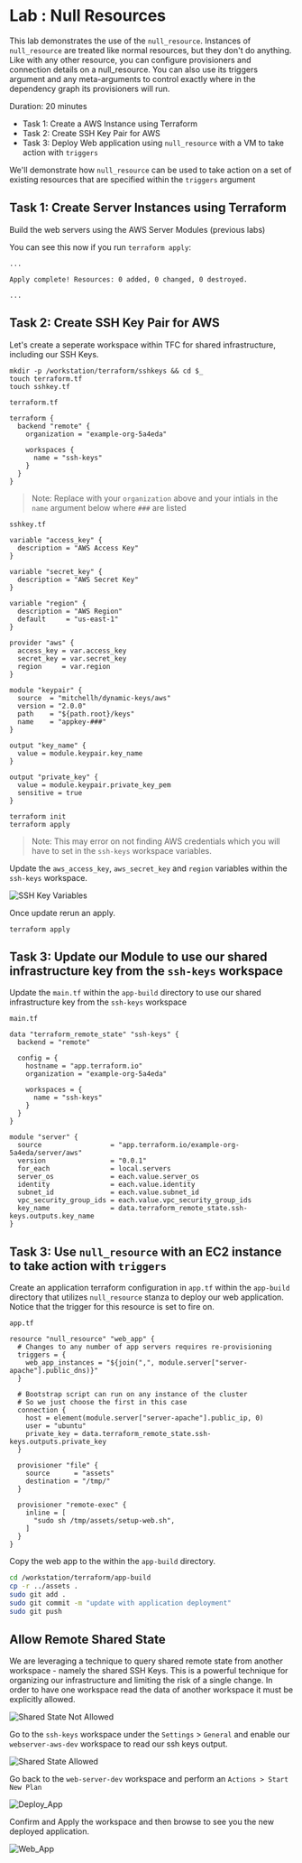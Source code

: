 # Lab : Null Resources

This lab demonstrates the use of the `null_resource`. Instances of `null_resource` are treated like normal resources, but they don't do anything. Like with any other resource, you can configure provisioners and connection details on a null_resource. You can also use its triggers argument and any meta-arguments to control exactly where in the dependency graph its provisioners will run.

Duration: 20 minutes

- Task 1: Create a AWS Instance using Terraform
- Task 2: Create SSH Key Pair for AWS
- Task 3: Deploy Web application using `null_resource` with a VM to take action with `triggers`

We'll demonstrate how `null_resource` can be used to take action on a set of existing resources that are specified within the `triggers` argument

## Task 1: Create Server Instances using Terraform

Build the web servers using the AWS Server Modules (previous labs)

You can see this now if you run `terraform apply`:

```text
...

Apply complete! Resources: 0 added, 0 changed, 0 destroyed.

...
```

## Task 2: Create SSH Key Pair for AWS

Let's create a seperate workspace within TFC for shared infrastructure, including our SSH Keys.

```shell
mkdir -p /workstation/terraform/sshkeys && cd $_
touch terraform.tf
touch sshkey.tf
```

`terraform.tf`

```hcl
terraform {
  backend "remote" {
    organization = "example-org-5a4eda"

    workspaces {
      name = "ssh-keys"
    }
  }
}
```

> Note: Replace with your `organization` above and your intials in the `name` argument below where `###` are listed

`sshkey.tf`

```hcl
variable "access_key" {
  description = "AWS Access Key"
}

variable "secret_key" {
  description = "AWS Secret Key"
}

variable "region" {
  description = "AWS Region"
  default     = "us-east-1"
}

provider "aws" {
  access_key = var.access_key
  secret_key = var.secret_key
  region     = var.region
}

module "keypair" {
  source  = "mitchellh/dynamic-keys/aws"
  version = "2.0.0"
  path    = "${path.root}/keys"
  name    = "appkey-###"
}

output "key_name" {
  value = module.keypair.key_name
}

output "private_key" {
  value = module.keypair.private_key_pem
  sensitive = true
}
```

```shell
terraform init
terraform apply
```

> Note: This may error on not finding AWS credentials which you will have to set in the `ssh-keys` workspace variables.

Update the `aws_access_key`, `aws_secret_key` and `region` variables within the `ssh-keys` workspace.

![SSH Key Variables](img/ssh_keys_variables.png)

Once update rerun an apply.

```shell
terraform apply
```

## Task 3: Update our Module to use our shared infrastructure key from the `ssh-keys` workspace

Update the `main.tf` within the `app-build` directory to use our shared infrastructure key from the `ssh-keys` workspace

`main.tf`

```hcl
data "terraform_remote_state" "ssh-keys" {
  backend = "remote"

  config = {
    hostname = "app.terraform.io"
    organization = "example-org-5a4eda"

    workspaces = {
      name = "ssh-keys"
    }
  }
}

module "server" {
  source                 = "app.terraform.io/example-org-5a4eda/server/aws"
  version                = "0.0.1"
  for_each               = local.servers
  server_os              = each.value.server_os
  identity               = each.value.identity
  subnet_id              = each.value.subnet_id
  vpc_security_group_ids = each.value.vpc_security_group_ids
  key_name               = data.terraform_remote_state.ssh-keys.outputs.key_name
}
```

## Task 3: Use `null_resource` with an EC2 instance to take action with `triggers`

Create an application terraform configuration in `app.tf` within the `app-build` directory that utilizes `null_resource` stanza to deploy our web application. Notice that the trigger for this resource is set to fire on.

`app.tf`

```hcl
resource "null_resource" "web_app" {
  # Changes to any number of app servers requires re-provisioning
  triggers = {
    web_app_instances = "${join(",", module.server["server-apache"].public_dns)}"
  }

  # Bootstrap script can run on any instance of the cluster
  # So we just choose the first in this case
  connection {
    host = element(module.server["server-apache"].public_ip, 0)
    user = "ubuntu"
    private_key = data.terraform_remote_state.ssh-keys.outputs.private_key
  }

  provisioner "file" {
    source      = "assets"
    destination = "/tmp/"
  }

  provisioner "remote-exec" {
    inline = [
      "sudo sh /tmp/assets/setup-web.sh",
    ]
  }
}
```

Copy the web app to the within the `app-build` directory.

```bash
cd /workstation/terraform/app-build
cp -r ../assets .
sudo git add .
sudo git commit -m "update with application deployment"
sudo git push
```

## Allow Remote Shared State

We are leveraging a technique to query shared remote state from another workspace - namely the shared SSH Keys.  This is a powerful technique for organizing our infrastructure and limiting the risk of a single change.  In order to have one workspace read the data of another workspace it must be explicitly allowed.

![Shared State Not Allowed](img/remote_state_disallowed.png)


Go to the `ssh-keys` workspace under the `Settings` > `General` and enable our `webserver-aws-dev` workspace to read our ssh keys output.

![Shared State Allowed](img/remote_state_allowed.png)


Go back to the `web-server-dev` workspace and perform an `Actions > Start New Plan`

![Deploy_App](img/null_resource_apply.png)

Confirm and Apply the workspace and then browse to see you the new deployed application.

![Web_App](img/web_app.png)
